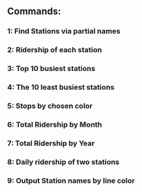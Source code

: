 ## Commands:
### 1: Find Stations via partial names

### 2: Ridership of each station 

### 3: Top 10 busiest stations 

### 4: The 10 least busiest stations

### 5: Stops by chosen color

### 6: Total Ridership by Month

### 7: Total Ridership by Year

### 8: Daily ridership of two stations

### 9: Output Station names by line color
